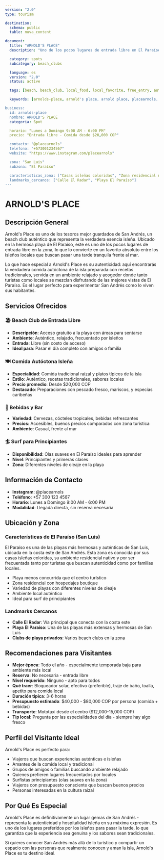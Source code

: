 ```yaml
---
version: "2.0"
type: tourism

destination:
  schema: public
  table: muva_content

document:
  title: "ARNOLD'S PLACE"
  description: "Uno de los pocos lugares de entrada libre en El Paraíso, favorito de isleños con comida autóctona y buenos precios"

  category: spots
  subcategory: beach_clubs

  language: es
  version: "2.0"
  status: active

  tags: [beach, beach_club, local_food, local_favorite, free_entry, authentic, islanders, playa, comida_local, entrada_libre, autoctona, islenos, el_paraiso]

  keywords: [arnolds-place, arnold's place, arnold place, placearnols, el paraiso, comida isleña, autoctona, san luis]

business:
  id: arnolds-place
  nombre: ARNOLD'S PLACE
  categoria: Spot

  horario: "Lunes a Domingo 9:00 AM - 6:00 PM"
  precio: "Entrada libre - Comida desde $20,000 COP"

  contacto: "@placearnols"
  telefono: "+573001234567"
  website: "https://www.instagram.com/placearnols"

  zona: "San Luis"
  subzona: "El Paraíso"

  caracteristicas_zona: ["Casas isleñas coloridas", "Zona residencial nativa", "Playas menos concurridas", "Hospedajes turísticos", "Variedad de playas", "Diferentes niveles de oleaje"]
  landmarks_cercanos: ["Calle El Radar", "Playa El Paraíso"]
---
```


# ARNOLD'S PLACE

## Descripción General

Arnold's Place es uno de los tesoros mejor guardados de San Andrés, un beach club auténtico que representa la verdadera esencia isleña. Ubicado en la hermosa playa de El Paraíso, este es uno de los pocos lugares de entrada libre en la zona, lo que lo convierte en un favorito absoluto entre los isleños locales que buscan pasar una tarde tranquila frente al mar.

Lo que hace especial a Arnold's Place es su autenticidad: aquí encontrarás la verdadera comida autóctona de la isla preparada con recetas tradicionales, servida en un ambiente relajado y acogedor donde tanto turistas como locales se mezclan disfrutando de las mejores vistas de El Paraíso. Es el lugar perfecto para experimentar San Andrés como lo viven sus habitantes.

## Servicios Ofrecidos

### 🏖️ Beach Club de Entrada Libre
- **Descripción**: Acceso gratuito a la playa con áreas para sentarse
- **Ambiente**: Auténtico, relajado, frecuentado por isleños
- **Entrada**: Libre (sin costo de acceso)
- **Ideal para**: Pasar el día completo con amigos o familia

### 🍽️ Comida Autóctona Isleña
- **Especialidad**: Comida tradicional raizal y platos típicos de la isla
- **Estilo**: Auténtico, recetas tradicionales, sabores locales
- **Precio promedio**: Desde $20,000 COP
- **Destacado**: Preparaciones con pescado fresco, mariscos, y especias caribeñas

### 🍹 Bebidas y Bar
- **Variedad**: Cervezas, cócteles tropicales, bebidas refrescantes
- **Precios**: Accesibles, buenos precios comparados con zona turística
- **Ambiente**: Casual, frente al mar

### 🏄 Surf para Principiantes
- **Disponibilidad**: Olas suaves en El Paraíso ideales para aprender
- **Nivel**: Principiantes y primeras clases
- **Zona**: Diferentes niveles de oleaje en la playa

## Información de Contacto

- **Instagram**: @placearnols
- **Teléfono**: +57 300 123 4567
- **Horario**: Lunes a Domingo 9:00 AM - 6:00 PM
- **Modalidad**: Llegada directa, sin reserva necesaria

## Ubicación y Zona

### Características de El Paraíso (San Luis)

El Paraíso es una de las playas más hermosas y auténticas de San Luis, ubicada en la costa este de San Andrés. Esta zona es conocida por sus casas isleñas coloridas, su ambiente residencial nativo y por ser frecuentada tanto por turistas que buscan autenticidad como por familias locales.

- Playa menos concurrida que el centro turístico
- Zona residencial con hospedajes boutique
- Variedad de playas con diferentes niveles de oleaje
- Ambiente local auténtico
- Ideal para surf de principiantes

### Landmarks Cercanos

- **Calle El Radar**: Vía principal que conecta con la costa este
- **Playa El Paraíso**: Una de las playas más extensas y hermosas de San Luis
- **Clubs de playa privados**: Varios beach clubs en la zona

## Recomendaciones para Visitantes

- **Mejor época**: Todo el año - especialmente temporada baja para ambiente más local
- **Reserva**: No necesaria - entrada libre
- **Nivel requerido**: Ninguno - apto para todos
- **Qué traer**: Bloqueador solar, efectivo (preferible), traje de baño, toalla, apetito para comida local
- **Duración típica**: 3-6 horas
- **Presupuesto estimado**: $40,000 - $80,000 COP por persona (comida + bebidas)
- **Transporte**: Mototaxi desde el centro ($12,000-15,000 COP)
- **Tip local**: Pregunta por las especialidades del día - siempre hay algo fresco

## Perfil del Visitante Ideal

Arnold's Place es perfecto para:
- Viajeros que buscan experiencias auténticas e isleñas
- Amantes de la comida local y tradicional
- Grupos de amigos o familias buscando ambiente relajado
- Quienes prefieren lugares frecuentados por locales
- Surfistas principiantes (olas suaves en la zona)
- Viajeros con presupuesto consciente que buscan buenos precios
- Personas interesadas en la cultura raizal

## Por Qué Es Especial

Arnold's Place es definitivamente un lugar gemas de San Andrés - representa la autenticidad y hospitalidad isleña en su máxima expresión. Es uno de los lugares preferidos por los isleños para pasar la tarde, lo que garantiza que la experiencia sea genuina y los sabores sean tradicionales.

Si quieres conocer San Andrés más allá de lo turístico y compartir un espacio con las personas que realmente conocen y aman la isla, Arnold's Place es tu destino ideal.